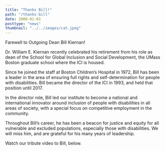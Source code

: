 ```yaml
---
title: "Thanks Bill!"
path: "/thanks-bill"
date: 2000-01-01
posttype: "news"
thumbnail: "../../images/cat.jpeg"
---
```


Farewell to Outgoing Dean Bill Kiernan!

Dr. William E. Kiernan recently celebrated his retirement from his role as dean of the School for Global Inclusion and Social Development, the UMass Boston graduate school where the ICI is housed.

Since he joined the staff at Boston Children’s Hospital in 1972, Bill has been a leader in the area of ensuring full rights and self-determination for people with disabilities. Bill became the director of the ICI in 1993, and held that position until 2017.

In the director role, Bill led our institute to become a national and international innovator around inclusion of people with disabilities in all areas of society, with a special focus on competitive employment in the community.

Throughout Bill’s career, he has been a beacon for justice and equity for all vulnerable and excluded populations, especially those with disabilities. We will miss him, and are grateful for his many years of leadership.

Watch our tribute video to Bill, below.
 

 <script src="https://fast.wistia.com/embed/medias/lkf9y1ojnc.jsonp" async></script><script src="https://fast.wistia.com/assets/external/E-v1.js" async></script><div class="wistia_responsive_padding" style="padding:56.25% 0 0 0;position:relative;"><div class="wistia_responsive_wrapper" style="height:100%;left:0;position:absolute;top:0;width:100%;"><div class="wistia_embed wistia_async_lkf9y1ojnc videoFoam=true" style="height:100%;position:relative;width:100%"><div class="wistia_swatch" style="height:100%;left:0;opacity:0;overflow:hidden;position:absolute;top:0;transition:opacity 200ms;width:100%;"><img src="https://fast.wistia.com/embed/medias/lkf9y1ojnc/swatch" style="filter:blur(5px);height:100%;object-fit:contain;width:100%;" alt="" onload="this.parentNode.style.opacity=1;" /></div></div></div></div>
